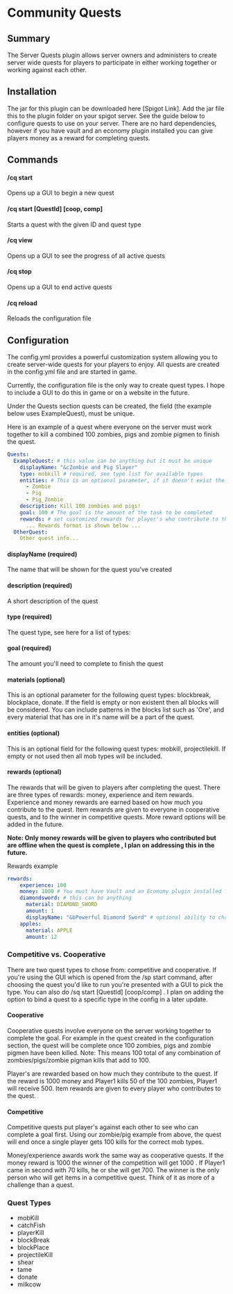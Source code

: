 # Community Quests

## Summary
The Server Quests plugin allows server owners and administers to create server wide quests for players to participate in either
working together or working against each other. 

## Installation
The jar for this plugin can be downloaded here [Spigot Link]. Add the jar file this to the plugin folder on your spigot server. See the guide below to configure quests to use on your server. There are no hard dependencies, however if you have vault and 
an economy plugin installed you can give players money as a reward for completing quests.

## Commands 

#### /cq start
Opens up a GUI to begin a new quest 

#### /cq start [QuestId] [coop, comp]
Starts a quest with the given ID and quest type

#### /cq view 
Opens up a GUI to see the progress of all active quests

#### /cq stop
Opens up a GUI to end active quests

#### /cq reload 
Reloads the configuration file

## Configuration
The config.yml provides a powerful customization system allowing you to create 
server-wide quests for your players to enjoy. All quests are created in the config.yml file and are started in game.

Currently, the configuration file is the only way to create quest types. I hope to include a GUI to do this in game or on a website in the future.

Under the Quests section quests can be created, the field (the example below uses ExampleQuest),
must be unique.

Here is an example of a quest where everyone on the server must work together to kill a combined 100 zombies, pigs and zombie pigmen to finish the quest. 
```yaml 
Quests:
  ExampleQuest: # this value can be anything but it must be unique
    displayName: "&cZombie and Pig Slayer"
    type: mobkill # required, see type list for available types
    entities: # This is an optional parameter, if it doesn't exist the quest will count ALL mob kills. entity reference: https://hub.spigotmc.org/javadocs/bukkit/org/bukkit/entity/EntityType.html
      - Zombie
      - Pig
      - Pig_Zombie
    description: Kill 100 zombies and pigs!
    goal: 100 # The goal is the amount of the task to be completed
    rewards: # set customized rewards for player's who contribute to the quest
      ... Rewards format is shown below ...
  OtherQuest:
    Other quest info...
```

#### displayName (required) 

The name that will be shown for the quest you've created

#### description (required)

A short description of the quest

#### type (required)
The quest type, see here for a list of types: 

#### goal (required)
The amount you'll need to complete to finish the quest

#### materials (optional)
This is an optional parameter for the following quest types: 
blockbreak, blockplace, donate. If the field is empty or non existent then all blocks will be considered.
You can include patterns in the blocks list such as 'Ore', and every material that has ore in it's name will 
be a part of the quest.

#### entities (optional)
This is an optional field for the following quest types: mobkill, projectilekill.
If empty or not used then all mob types will be included.

#### rewards (optional)
The rewards that will be given to players after completing the quest. There are three types of 
rewards: money, experience and item rewards. Experience and money rewards are earned based on how much you contribute to the
quest. Item rewards are given to everyone in cooperative quests, and to the winner in competitive quests.
More reward options will be added in the future.

**Note: Only money rewards will be given to players who contributed but are offline when the quest is complete , I plan on addressing this in the future.**

Rewards example
```yaml 
rewards:
    experience: 100
    money: 1000 # You must have Vault and an Economy plugin installed for this to work
    diamondsword: # this can be anything
      material: DIAMOND_SWORD
      amount: 1
      displayName: "&bPowerful Diamond Sword" # optional ability to change the name used in messages
    apples:
      material: APPLE
      amount: 12
```

### Competitive vs. Cooperative
There are two quest types to chose from: competitive and cooperative. If you're using the GUI which is opened from the /sp start command, after choosing the quest you'd like to run you're presented with a 
GUI to pick the type. You can also do /sq start [QuestId] [coop/comp] . I plan on adding the option to bind 
a quest to a specific type in the config in a later update.

#### Cooperative 
Cooperative quests involve everyone on the server working together to complete the goal. For example in the quest created in the 
configuration section, the quest will be complete once 100 zombies, pigs and zombie pigmen have been killed. Note: This means 100 total of
any combination of zombies/pigs/zombie pigman kills that add to 100. 

Player's are rewarded based on how much they contribute to the quest. If the reward is 1000 
money and Player1 kills 50 of the 100 zombies, Player1 will receive 500. Item rewards are given to every player who contributes to 
the quest.

#### Competitive
Competitive quests put player's against each other to see who can complete a goal first. Using our zombie/pig example
from above, the quest will end once a single player gets 100 kills for the correct mob types.

Money/experience awards work the same way as cooperative quests. If the money reward is 1000 the winner of the competition will 
get 1000 . If Player1 came in second with 70 kills, he or she will get 700. The winner is the only person who will get items in a competitive quest.
Think of it as more of a challenge than a quest.

### Quest Types
- mobKill
- catchFish
- playerKill
- blockBreak
- blockPlace
- projectileKill
- shear
- tame 
- donate
- milkcow

